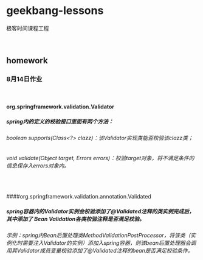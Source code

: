 # geekbang-lessons
极客时间课程工程
<br/><br/><br/>
## homework

### 8月14日作业

<br/>

#### org.springframework.validation.Validator
##### spring内的定义的校验接口里面有两个方法：
###### boolean supports(Class<?> clazz)：该Validator实现类能否校验该clazz类；
###### void validate(Object target, Errors errors)：校验target对象，将不满足条件的信息保存入errors对象内。

<br/>

####org.springframework.validation.annotation.Validated
##### spring容器内的Validator实例会校验添加了@Validated注释的类实例完成后，其中添加了 Bean Validation各类校验注释是否满足校验。
###### 示例：spring内Bean后置处理类MethodValidationPostProcessor，将该类（实例化时需要注入Validator的实例）添加入spring容器，则该bean后置处理器会调用其Validator成员变量校验添加了@Validated注释的bean是否满足校验条件。